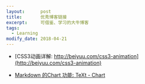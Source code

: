 ```yaml
---
layout:      post
title:       优秀博客链接
excerpt:     可借鉴、学习的大牛博客
tags:
  - Learning
modify_date: 2018-04-21
---
```


+ [CSS3动画详解: http://beiyuu.com/css3-animation](http://beiyuu.com/css3-animation)

+ [Markdown 的Chart 功能: TeXt - Chart](https://tianqi.name/jekyll-TeXt-theme/test/2017/05/05/chart.html)
